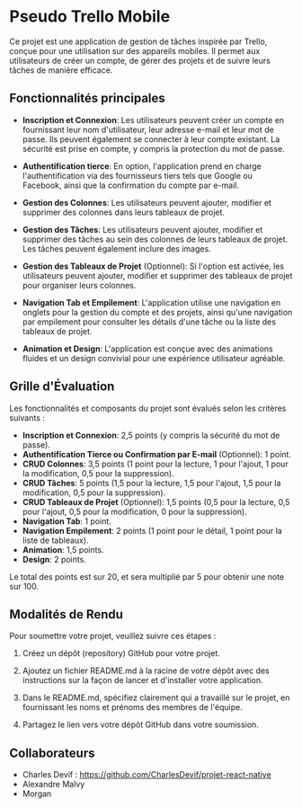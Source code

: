 # Pseudo Trello Mobile

Ce projet est une application de gestion de tâches inspirée par Trello, conçue pour une utilisation sur des appareils mobiles. Il permet aux utilisateurs de créer un compte, de gérer des projets et de suivre leurs tâches de manière efficace.

## Fonctionnalités principales

- **Inscription et Connexion**: Les utilisateurs peuvent créer un compte en fournissant leur nom d'utilisateur, leur adresse e-mail et leur mot de passe. Ils peuvent également se connecter à leur compte existant. La sécurité est prise en compte, y compris la protection du mot de passe.

- **Authentification tierce**: En option, l'application prend en charge l'authentification via des fournisseurs tiers tels que Google ou Facebook, ainsi que la confirmation du compte par e-mail.

- **Gestion des Colonnes**: Les utilisateurs peuvent ajouter, modifier et supprimer des colonnes dans leurs tableaux de projet.

- **Gestion des Tâches**: Les utilisateurs peuvent ajouter, modifier et supprimer des tâches au sein des colonnes de leurs tableaux de projet. Les tâches peuvent également inclure des images.

- **Gestion des Tableaux de Projet** (Optionnel): Si l'option est activée, les utilisateurs peuvent ajouter, modifier et supprimer des tableaux de projet pour organiser leurs colonnes.

- **Navigation Tab et Empilement**: L'application utilise une navigation en onglets pour la gestion du compte et des projets, ainsi qu'une navigation par empilement pour consulter les détails d'une tâche ou la liste des tableaux de projet.

- **Animation et Design**: L'application est conçue avec des animations fluides et un design convivial pour une expérience utilisateur agréable.

## Grille d'Évaluation

Les fonctionnalités et composants du projet sont évalués selon les critères suivants :

- **Inscription et Connexion**: 2,5 points (y compris la sécurité du mot de passe).
- **Authentification Tierce ou Confirmation par E-mail** (Optionnel): 1 point.
- **CRUD Colonnes**: 3,5 points (1 point pour la lecture, 1 pour l'ajout, 1 pour la modification, 0,5 pour la suppression).
- **CRUD Tâches**: 5 points (1,5 pour la lecture, 1,5 pour l'ajout, 1,5 pour la modification, 0,5 pour la suppression).
- **CRUD Tableaux de Projet** (Optionnel): 1,5 points (0,5 pour la lecture, 0,5 pour l'ajout, 0,5 pour la modification, 0 pour la suppression).
- **Navigation Tab**: 1 point.
- **Navigation Empilement**: 2 points (1 point pour le détail, 1 point pour la liste de tableaux).
- **Animation**: 1,5 points.
- **Design**: 2 points.

Le total des points est sur 20, et sera multiplié par 5 pour obtenir une note sur 100.

## Modalités de Rendu

Pour soumettre votre projet, veuillez suivre ces étapes :

1. Créez un dépôt (repository) GitHub pour votre projet.

2. Ajoutez un fichier README.md à la racine de votre dépôt avec des instructions sur la façon de lancer et d'installer votre application.

3. Dans le README.md, spécifiez clairement qui a travaillé sur le projet, en fournissant les noms et prénoms des membres de l'équipe.

4. Partagez le lien vers votre dépôt GitHub dans votre soumission.

## Collaborateurs

- Charles Devif : https://github.com/CharlesDevif/projet-react-native
- Alexandre Malvy
- Morgan 

